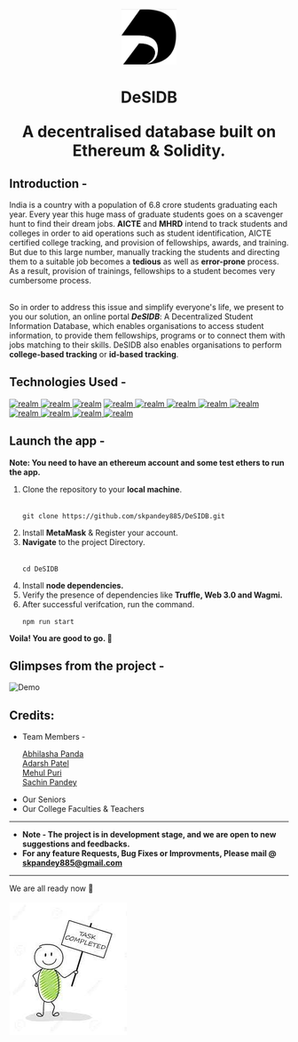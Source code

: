 <p align="center"><img src="Logo.png" width="100px" height="100px"></p>
<p><h1 align="center"> DeSIDB

<p align="center">A decentralised database built on Ethereum & Solidity.</p>
</h1>
</p>

<h2> Introduction - </h2> 

India is a country with a population of 6.8 crore students graduating each year. Every year this huge mass of graduate students goes on a scavenger hunt to find their dream jobs. <b>AICTE</b> and <b>MHRD</b> intend to track students and colleges in order to aid operations such as student identification, AICTE certified college tracking, and provision of fellowships, awards, and training. But due to this large number, manually tracking the students and directing them to a suitable job becomes a <b>tedious</b> as well as <b>error-prone</b> process. As a result, provision of trainings, fellowships to a student becomes very cumbersome process. 

<br>
So in order to address this issue and simplify everyone's life, we present to you our solution, an online portal <b><em>DeSIDB</em></b>: A Decentralized  Student Information Database, which enables organisations to access student information, to provide them fellowships, programs or to connect them with jobs matching to their skills. DeSIDB also enables organisations to perform <b>college-based tracking</b> or <b>id-based tracking</b>.
<br>
<h2> Technologies Used - </h2>
  <a href="#" target="_blank" rel="noreferrer"> <img src="https://upload.wikimedia.org/wikipedia/commons/thumb/9/99/Unofficial_JavaScript_logo_2.svg/1024px-Unofficial_JavaScript_logo_2.svg.png?20141107110902" alt="realm" width="40" height="40"/> </a> 
<a href="#" target="_blank" rel="noreferrer"> <img src="https://miro.medium.com/max/1400/0*yqbRInqX0ZRUlVS0" alt="realm" width="40" height="40"/> </a> 
  <a href="#" target="_blank" rel="noreferrer"> <img src="https://ludu-assets.s3.amazonaws.com/lesson-icons/26/i0fLErLtaPoc8J67WzIC" alt="realm" width="40" height="40"/></a> 
<a href="#" target="_blank" rel="noreferrer"> <img src="https://cdn.freebiesupply.com/logos/thumbs/2x/nodejs-1-logo.png" alt="realm" width="100" height="70"/> </a>
<a href="#" target="_blank" rel="noreferrer"> <img src="https://trufflesuite.com/assets/logo.png" alt="realm" width="40" height="40"/> </a>
<a href="#" target="_blank" rel="noreferrer"> <img src="https://www.allangray.co.za/globalassets/information-technology/npm.png" alt="realm" width="120" height="40"/> </a> 
<a href="#" target="_blank" rel="noreferrer"> <img src="https://technochords.com/wp-content/uploads/2021/07/react-js.png" alt="realm" width="70" height="50"/> </a>
<a href="#" target="_blank" rel="noreferrer"> <img src="https://www.ictdemy.com/images/5728/mdb.png" alt="realm" width="70" height="70"/> </a>
<a href="#" target="_blank" rel="noreferrer"> <img src="https://i.postimg.cc/1tJgyJwg/download.png" alt="realm" width="120" height="40"/> </a>
<a href="#" target="_blank" rel="noreferrer"> <img src="https://www.drupal.org/files/project-images/screenshot_361.png" alt="realm" width="50" height="50"/> </a>
<a href="#" target="_blank" rel="noreferrer"> <img src="https://cdn.icon-icons.com/icons2/2107/PNG/512/file_type_vscode_icon_130084.png" alt="realm" width="50" height="50"/> </a>
<a href="#" target="_blank" rel="noreferrer"> <img src="https://expolab.org/ecs189f-fall-2020/Projects/Promise/images/remix.png" alt="realm" width="50" height="50"/> </a>




<br>
<h2>Launch the app - </h2>

<b>Note: You need to have an ethereum account and some test ethers to run the app.</b>
  <br>
  <ol>
<li>Clone the repository to your <b>local machine</b>.</li> <br>
  
```
git clone https://github.com/skpandey885/DeSIDB.git 
```
  
<li>Install <b>MetaMask</b> & Register your account.</li>
  
<li><b>Navigate</b> to the project Directory.</li>
<br>
  
```
cd DeSIDB
```
  
<li>Install <b>node dependencies.</b></li>
<li>Verify the presence of dependencies like <b>Truffle, Web 3.0 and Wagmi. </b> </li>
<li> After successful verifcation, run the command.</li>
  
```
npm run start
```
</ol>

<b>Voila! You are good to go. 🥳 </b>
<br>
<h2> Glimpses from the project - </h2>

![Demo](https://user-images.githubusercontent.com/76563079/175805516-99b91e1c-2cbb-44e2-b06f-f6c2f1117e22.gif)
<br>
<h2>Credits: </h2>
<ul>
<li> Team Members - 
  
  
  <a href="https://github.com/Abhilasha6" target="_blank" rel="noreferrer">Abhilasha Panda</a> <br>
   <a href="https://github.com/adarshzpatel" target="_blank" rel="noreferrer">Adarsh Patel</a> <br>
  <a href="https://github.com/mehulpuri" target="_blank" rel="noreferrer">Mehul Puri</a><br>
  <a href="https://github.com/skpandey885" target="_blank" rel="noreferrer">Sachin Pandey</a>
 </li>
<li> 
Our Seniors  
</li>  
<li> Our College Faculties & Teachers </li>
</ul>
<hr>
<ul>
<li> <b>Note - The project is in development stage, and we are open to new suggestions and feedbacks.</b> <br> </li>
<li> <b>For any feature Requests, Bug Fixes or Improvments, Please mail @ <a href="mailto:skpandey885@gmail.com ">skpandey885@gmail.com </a></b> </li>
</ul>
<hr>
We are all ready now 💪<br><br>
<img src="welldone.jpg" style="align-items: center">
